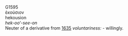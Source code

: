 <body>
  <p>G1595<br>  ἑκούσιον  <br> hekousion  <br><i>hek-oo‘-see-on </i><br>Neuter of a derivative from <a href="g1635.htm">1635</a>  <i>voluntariness:</i> - willingly.<br></p>
 </body>